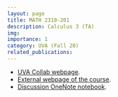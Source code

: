 ```yaml
---
layout: page
title: MATH 2310-201
description: Calculus 3 (TA)
img: 
importance: 1
category: UVA (Fall 20)
related_publications:
---
```


+ [UVA Collab webpage](https://collab.its.virginia.edu/portal/site/35fbdc0f-da90-44b9-b81f-9fe097038dd5).
+ [External webpage of the course](https://guraltsev-teaching.gitlab.io/math2310-200-2020fa/).
+ [Discussion OneNote notebook](https://myuva-my.sharepoint.com/:o:/g/personal/ecu4xw_virginia_edu/Ek7fvbRPrNhIkuLD_NN-q50BgAX_-jCaoFez8jheqYoyVQ?e=adtCpb).
